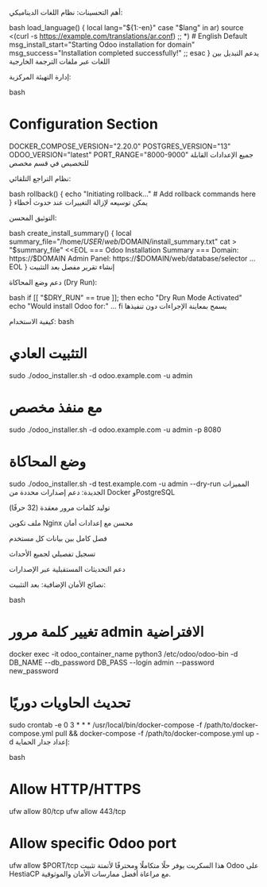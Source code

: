 أهم التحسينات:
نظام اللغات الديناميكي:

bash
load_language() {
    local lang="${1:-en}"
    case "$lang" in
        ar) source <(curl -s https://example.com/translations/ar.conf) ;;
        *)  # English Default
            msg_install_start="Starting Odoo installation for domain"
            msg_success="Installation completed successfully!"
            ;;
    esac
}
يدعم التبديل بين اللغات عبر ملفات الترجمة الخارجية

إدارة التهيئة المركزية:

bash
# Configuration Section
DOCKER_COMPOSE_VERSION="2.20.0"
POSTGRES_VERSION="13"
ODOO_VERSION="latest"
PORT_RANGE="8000-9000"
جميع الإعدادات القابلة للتخصيص في قسم مخصص

نظام التراجع التلقائي:

bash
rollback() {
    echo "Initiating rollback..."
    # Add rollback commands here
}
يمكن توسيعه لإزالة التغييرات عند حدوث أخطاء

التوثيق المحسن:

bash
create_install_summary() {
    local summary_file="/home/$USER/web/$DOMAIN/install_summary.txt"
    cat > "$summary_file" <<EOL
=== Odoo Installation Summary ===
Domain: https://$DOMAIN
Admin Panel: https://$DOMAIN/web/database/selector
...
EOL
}
إنشاء تقرير مفصل بعد التثبيت

دعم وضع المحاكاة (Dry Run):

bash
if [[ "$DRY_RUN" == true ]]; then
    echo "Dry Run Mode Activated"
    echo "Would install Odoo for:"
    ...
fi
يسمح بمعاينة الإجراءات دون تنفيذها

كيفية الاستخدام:
bash
# التثبيت العادي
sudo ./odoo_installer.sh -d odoo.example.com -u admin

# مع منفذ مخصص
sudo ./odoo_installer.sh -d odoo.example.com -u admin -p 8080

# وضع المحاكاة
sudo ./odoo_installer.sh -d test.example.com -u admin --dry-run
المميزات الجديدة:
دعم إصدارات محددة من Docker وPostgreSQL

توليد كلمات مرور معقدة (32 حرفًا)

ملف تكوين Nginx محسن مع إعدادات أمان

فصل كامل بين بيانات كل مستخدم

تسجيل تفصيلي لجميع الأحداث

دعم التحديثات المستقبلية عبر الإصدارات

نصائح الأمان الإضافية:
بعد التثبيت:

bash
# تغيير كلمة مرور admin الافتراضية
docker exec -it odoo_container_name python3 /etc/odoo/odoo-bin -d DB_NAME --db_password DB_PASS --login admin --password new_password

# تحديث الحاويات دوريًا
sudo crontab -e
0 3 * * * /usr/local/bin/docker-compose -f /path/to/docker-compose.yml pull && docker-compose -f /path/to/docker-compose.yml up -d
إعداد جدار الحماية:

bash
# Allow HTTP/HTTPS
ufw allow 80/tcp
ufw allow 443/tcp

# Allow specific Odoo port
ufw allow $PORT/tcp
هذا السكربت يوفر حلًا متكاملًا ومحترفًا لأتمتة تثبيت Odoo على HestiaCP مع مراعاة أفضل ممارسات الأمان والموثوقية.

